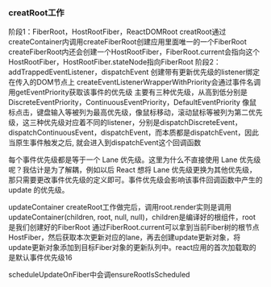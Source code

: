 ### creatRoot工作
阶段1：FiberRoot，HostRootFiber，ReactDOMRoot
creatRoot通过createContainer内调用createFiberRoot创建应用里面唯一的一个FiberRoot
createFiberRoot内还会创建一个HostRootFiber，FiberRoot.current会指向这个HostRootFiber，HostRootFiber.stateNode指向FiberRoot
阶段2：addTrappedEventListener，dispatchEvent
创建带有更新优先级的listener绑定在传入的DOM节点上
createEventListenerWrapperWithPriority会通过事件名调用getEventPriority获取该事件的优先级
主要有三种优先级，从高到低分别是DiscreteEventPriority，ContinuousEventPriority，DefaultEventPriority
像鼠标点击，键盘输入等被列为最高优先级，像鼠标移动，滚动鼠标等被列为第二优先级，这三种优先级对应着不同的listener，分别是dispatchDiscreteEvent，dispatchContinuousEvent，dispatchEvent，而本质都是dispatchEvent，因此当原生事件触发之后, 就会进入到dispatchEvent这个回调函数

每个事件优先级都是等于一个 Lane 优先级。这里为什么不直接使用 Lane 优先级呢？我估计是为了解耦，例如以后 React 想将 Lane 优先级更换为其他优先级，那只需要更改事件优先级的定义即可。事件优先级会影响该事件回调函数中产生的 update 的优先级。

updateContainer
createRoot工作做完后，调用root.render实则是调用updateContainer(children, root, null, null)，children是编译好的<App />根组件，root是我们创建好的FiberRoot
通过FiberRoot.current可以拿到当前Fiber树的根节点HostFiber，然后获取本次更新对应的lane，再去创建update更新对象，将update更新对象添加到目标Fiber对象的更新队列中。react应用的首次加载取的是默认事件优先级16

scheduleUpdateOnFiber中会调ensureRootIsScheduled